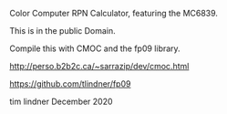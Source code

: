 Color Computer RPN Calculator, featuring the MC6839.

This is in the public Domain.

Compile this with CMOC and the fp09 library.

http://perso.b2b2c.ca/~sarrazip/dev/cmoc.html

https://github.com/tlindner/fp09

tim lindner
December 2020
